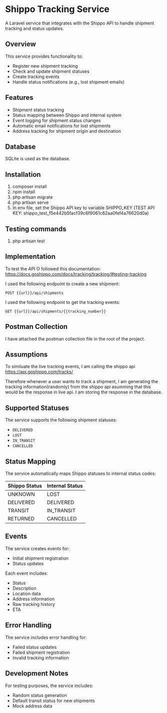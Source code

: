 # Shippo Tracking Service

A Laravel service that integrates with the Shippo API to handle shipment tracking and status updates.

## Overview

This service provides functionality to:

-   Register new shipment tracking
-   Check and update shipment statuses
-   Create tracking events
-   Handle status notifications (e.g., lost shipment emails)

## Features

-   Shipment status tracking
-   Status mapping between Shippo and internal system
-   Event logging for shipment status changes
-   Automatic email notifications for lost shipments
-   Address tracking for shipment origin and destination

## Database

SQLite is used as the database.

## Installation

1. composer install
2. npm install
3. php artisan migrate
4. php artisan serve
5. In env file, set the Shippo API key to variable SHIPPO_KEY (TEST API KEY: shippo_test_f5e442b5facf39c6f9061c62aa0fef4a76620d0a)

## Testing commands

1. php artisan test

## Implementation

To test the API O followed this documentation: https://docs.goshippo.com/docs/tracking/tracking/#testing-tracking

I used the following endpoint to create a new shipment:

```
POST {{url}}/api/shipments
```

I used the following endpoint to get the tracking events:

```
GET {{url}}/api/shipments/{{tracking_number}}
```

## Postman Collection

I have attached the postman collection file in the root of the project.

## Assumptions

To similuate the live tracking events, I am calling the shippo api https://api.goshippo.com/tracks/

Therefore whenever a user wants to track a shipment, I am generating the tracking information(randomly) from the shippo api asumming that this would be the response in live api. I am storing the response in the database.

## Supported Statuses

The service supports the following shipment statuses:

-   `DELIVERED`
-   `LOST`
-   `IN_TRANSIT`
-   `CANCELLED`

## Status Mapping

The service automatically maps Shippo statuses to internal status codes:

| Shippo Status | Internal Status |
| ------------- | --------------- |
| UNKNOWN       | LOST            |
| DELIVERED     | DELIVERED       |
| TRANSIT       | IN_TRANSIT      |
| RETURNED      | CANCELLED       |

## Events

The service creates events for:

-   Initial shipment registration
-   Status updates

Each event includes:

-   Status
-   Description
-   Location data
-   Address information
-   Raw tracking history
-   ETA

## Error Handling

The service includes error handling for:

-   Failed status updates
-   Failed shipment registration
-   Invalid tracking information

## Development Notes

For testing purposes, the service includes:

-   Random status generation
-   Default transit status for new shipments
-   Mock address data

